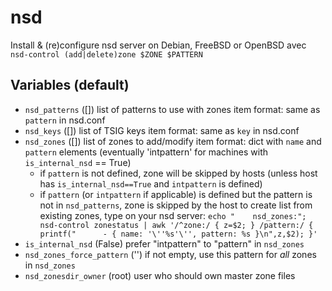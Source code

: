 # nsd

Install & (re)configure nsd server on Debian, FreeBSD or OpenBSD
avec `nsd-control (add|delete)zone $ZONE $PATTERN`


## Variables (default)

* `nsd_patterns` ([])
  list of patterns to use with zones
  item format: same as `pattern` in nsd.conf
* `nsd_keys` ([])
  list of TSIG keys
  item format: same as `key` in nsd.conf
* `nsd_zones` ([])
  list of zones to add/modify
  item format: dict with `name` and `pattern` elements (eventually 'intpattern' for machines with `is_internal_nsd` == True)
  * if `pattern` is not defined, zone will be skipped by hosts (unless host has `is_internal_nsd==True` and `intpattern` is defined)
  * if `pattern` (or `intpattern` if applicable) is defined but the pattern is not in `nsd_patterns`, zone is skipped by the host
  to create list from existing zones, type on your nsd server:
    `echo "    nsd_zones:"; nsd-control zonestatus | awk '/^zone:/ { z=$2; } /pattern:/ { printf("      - { name: '\''%s'\'', pattern: %s }\n",z,$2); }'`
* `is_internal_nsd` (False)
  prefer "intpattern" to "pattern" in `nsd_zones`
* `nsd_zones_force_pattern` ('')
  if not empty, use this pattern for *all* zones in `nsd_zones`
* `nsd_zonesdir_owner` (root)
  user who should own master zone files
